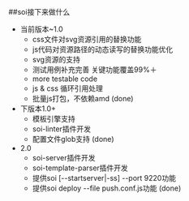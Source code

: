 ##soi接下来做什么
* 当前版本~1.0
    * css文件对svg资源引用的替换功能
    * js代码对资源路径的动态读写的替换功能优化
    * svg资源的支持
    * 测试用例补充完善 关键功能覆盖99%＋
    * more testable code
    * js & css 循环引用处理
    * 批量js打包，不依赖amd (done)
* 下版本1.0+
    * 模板引擎支持
    * soi-linter插件开发
    * 配置文件glob支持 (done)
* 2.0
    * soi-server插件开发
    * soi-template-parser插件开发
    * 提供soi [--startserver|-ss] --port 9220功能
    * 提供soi deploy --file push.conf.js功能 (done)